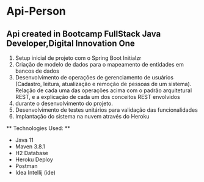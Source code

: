 # Api-Person
## Api created in Bootcamp FullStack Java Developer,Digital Innovation One 

1. Setup inicial de projeto com o Spring Boot Initialzr
2. Criação de modelo de dados para o mapeamento de entidades em bancos de dados
3. Desenvolvimento de operações de gerenciamento de usuários (Cadastro, leitura, atualização e remoção de pessoas de um sistema).
Relação de cada uma das operações acima com o padrão arquitetural REST, e a explicação de cada um dos conceitos REST envolvidos
4. durante o desenvolvimento do projeto.
5. Desenvolvimento de testes unitários para validação das funcionalidades
6. Implantação do sistema na nuvem através do Heroku 

** Technologies Used: **

* Java 11
* Maven 3.8.1
* H2 Database
* Heroku Deploy
* Postman
* Idea Intellij (ide)
